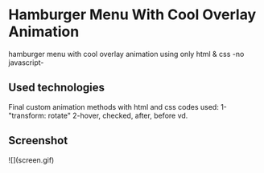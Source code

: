 <h1>Hamburger Menu With Cool Overlay Animation</h1>
hamburger menu with cool overlay animation using only html & css -no javascript-

<h2>Used technologies</h2>
Final custom animation methods with html and css
codes used:
1- "transform: rotate"
2-hover, checked, after, before vd.

<h2>Screenshot</h2>
![](screen.gif)
